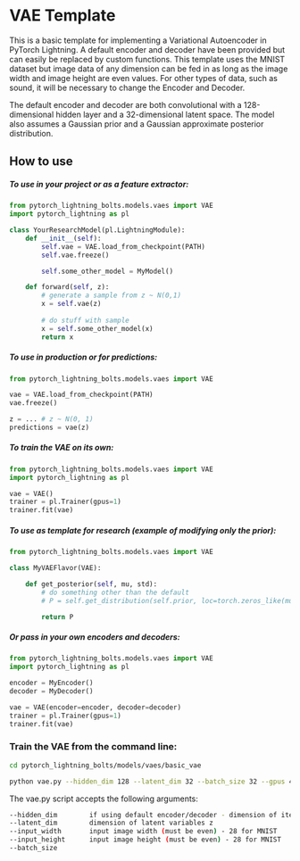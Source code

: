 # VAE Template
This is a basic template for implementing a Variational Autoencoder in PyTorch Lightning. A default encoder and decoder have been provided but can easily be replaced by custom functions. 
This template uses the MNIST dataset but image data of any dimension can be fed in as long as the image width and image height are even values. 
For other types of data, such as sound, it will be necessary to change the Encoder and Decoder.

The default encoder and decoder are both convolutional with a 128-dimensional hidden layer and
a 32-dimensional latent space. The model also assumes a Gaussian prior and a Gaussian approximate posterior distribution.

## How to use

##### To use in your project or as a feature extractor:
```python
from pytorch_lightning_bolts.models.vaes import VAE
import pytorch_lightning as pl

class YourResearchModel(pl.LightningModule):
    def __init__(self):
        self.vae = VAE.load_from_checkpoint(PATH)
        self.vae.freeze()

        self.some_other_model = MyModel()

    def forward(self, z):
        # generate a sample from z ~ N(0,1)
        x = self.vae(z)
        
        # do stuff with sample
        x = self.some_other_model(x)
        return x
```


##### To use in production or for predictions:
```python
from pytorch_lightning_bolts.models.vaes import VAE

vae = VAE.load_from_checkpoint(PATH)
vae.freeze()

z = ... # z ~ N(0, 1)
predictions = vae(z)
```

##### To train the VAE on its own:
```python
from pytorch_lightning_bolts.models.vaes import VAE
import pytorch_lightning as pl

vae = VAE()
trainer = pl.Trainer(gpus=1)
trainer.fit(vae)
```



##### To use as template for research (example of modifying only the prior):
```python
from pytorch_lightning_bolts.models.vaes import VAE

class MyVAEFlavor(VAE):

    def get_posterior(self, mu, std):
        # do something other than the default
        # P = self.get_distribution(self.prior, loc=torch.zeros_like(mu), scale=torch.ones_like(std))

        return P
```

##### Or pass in your own encoders and decoders:

```python
from pytorch_lightning_bolts.models.vaes import VAE
import pytorch_lightning as pl

encoder = MyEncoder()
decoder = MyDecoder()

vae = VAE(encoder=encoder, decoder=decoder)
trainer = pl.Trainer(gpus=1)
trainer.fit(vae)
```

### Train the VAE from the command line:

```bash
cd pytorch_lightning_bolts/models/vaes/basic_vae

python vae.py --hidden_dim 128 --latent_dim 32 --batch_size 32 --gpus 4 --max_epochs 12
```

The vae.py script accepts the following arguments:
```bash
--hidden_dim        if using default encoder/decoder - dimension of itermediate (dense) layers before embedding
--latent_dim        dimension of latent variables z 
--input_width       input image width (must be even) - 28 for MNIST 
--input_height      input image height (must be even) - 28 for MNIST
--batch_size        
```

